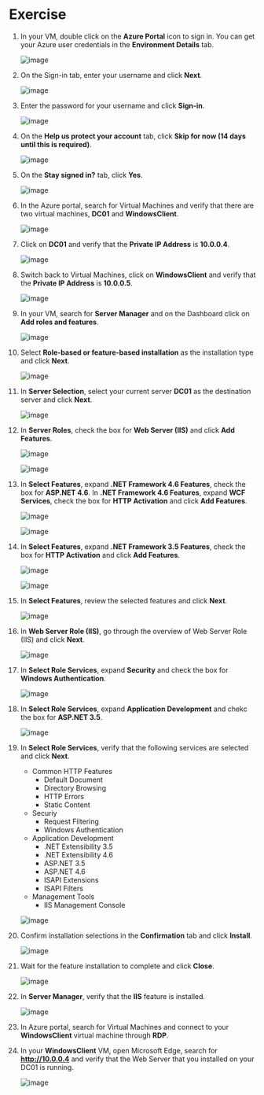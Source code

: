 # Exercise

1. In your VM, double click on the **Azure Portal** icon to sign in. You can get your Azure user credentials in the **Environment Details** tab.

   ![image](../media/lab02-1.png)
  
1. On the Sign-in tab, enter your username and click **Next**.

   ![image](../media/lab01-user-sign-in.png)

1. Enter the password for your username and click **Sign-in**.

   ![image](../media/lab01-sign-in-pass.png)

1. On the **Help us protect your account** tab, click **Skip for now (14 days until this is required)**.

   ![image](../media/lab01-sign-in-skip.png)

1. On the **Stay signed in?** tab, click **Yes**.

   ![image](../media/lab01-stay-signed-in.png)
   
1. In the Azure portal, search for Virtual Machines and verify that there are two virtual machines, **DC01** and **WindowsClient**.

   ![image](../media/lab02-6.png)
   
1. Click on **DC01** and verify that the **Private IP Address** is **10.0.0.4**.

   ![image](../media/lab02-7.png)
   
1. Switch back to Virtual Machines, click on **WindowsClient** and verify that the **Private IP Address** is **10.0.0.5**.

   ![image](../media/lab02-8.png)
   
1. In your VM, search for **Server Manager** and on the Dashboard click on **Add roles and features**.
   
   ![image](../media/lab01c.png)
   
1. Select **Role-based or feature-based installation** as the installation type and click **Next**.
   
   ![image](../media/lab01_d.png)
   
1. In **Server Selection**, select your current server **DC01** as the destination server and click **Next**.

   ![image](../media/lab01e.png)
   
1. In **Server Roles**, check the box for **Web Server (IIS)** and click **Add Features**.

   ![image](../media/lab02-12a.png)
   
   ![image](../media/lab02-12b.png)
   
1. In **Select Features**, expand **.NET Framework 4.6 Features**, check the box for **ASP.NET 4.6**. In **.NET Framework 4.6 Features**, expand **WCF Services**, check the box for **HTTP Activation** and click **Add Features**.

   ![image](../media/lab02-13a.png)
   
   ![image](../media/lab02-13b.png)
   
1. In **Select Features**, expand **.NET Framework 3.5 Features**, check the box for **HTTP Activation** and click **Add Features**.

   ![image](../media/lab02-14a.png)
   
   ![image](../media/lab02-14b.png)
   
1. In **Select Features**, review the selected features and click **Next**.

   ![image](../media/lab02-15.png)
   
1. In **Web Server Role (IIS)**, go through the overview of Web Server Role (IIS) and click **Next**.

   ![image](../media/lab02-16.png)
   
1. In **Select Role Services**, expand **Security** and check the box for **Windows Authentication**.

   ![image](../media/lab02-18.png)
   
1. In **Select Role Services**, expand **Application Development** and chekc the box for **ASP.NET 3.5**.
   
   ![image](../media/lab02-19.png)
   
1. In **Select Role Services**, verify that the following services are selected and click **Next**.

   * Common HTTP Features
      * Default Document
      * Directory Browsing
      * HTTP Errors
      * Static Content
   * Securiy
      * Request Filtering
      * Windows Authentication
   * Application Development
      * .NET Extensibility 3.5
      * .NET Extensibility 4.6
      * ASP.NET 3.5
      * ASP.NET 4.6
      * ISAPI Extensions
      * ISAPI Filters
    * Management Tools
      * IIS Management Console
   
   ![image](../media/lab02-20.png)
   
1. Confirm installation selections in the **Confirmation** tab and click **Install**.

   ![image](../media/lab02-21.png)
   
1. Wait for the feature installation to complete and click **Close**.

   ![image](../media/lab02-22.png)
   
1. In **Server Manager**, verify that the **IIS** feature is installed.

   ![image](../media/lab02-23.png)
   
1. In Azure portal, search for Virtual Machines and connect to your **WindowsClient** virtual machine through **RDP**.

1. In your **WindowsClient** VM, open Microsoft Edge, search for **http://10.0.0.4** and verify that the Web Server that you installed on your DC01 is running.

   ![image](../media/lab02-25.png)
